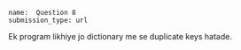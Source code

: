 ```ngMeta
name:  Question 8
submission_type: url
```

Ek program likhiye jo dictionary me se duplicate keys hatade.
